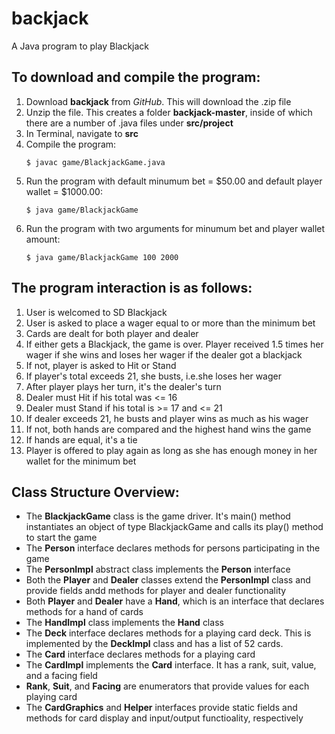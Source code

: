 # backjack
A Java program to play Blackjack

## To download and compile the program:
1. Download **backjack** from *GitHub*. This will download the .zip file
2. Unzip the file. This creates a folder **backjack-master**, inside of which there are a number of .java files under **src/project**
3. In Terminal, navigate to **src**
4. Compile the program:
    ```
    $ javac game/BlackjackGame.java
    ```
5. Run the program with default minumum bet = $50.00 and default player wallet = $1000.00:
    ```
    $ java game/BlackjackGame
    ```
5. Run the program with two arguments for minumum bet and player wallet amount:
    ```
    $ java game/BlackjackGame 100 2000
    ```


## The program interaction is as follows:
1. User is welcomed to SD Blackjack
2. User is asked to place a wager equal to or more than the minimum bet
3. Cards are dealt for both player and dealer
4. If either gets a Blackjack, the game is over. Player received 1.5 times her wager if she wins and loses her wager if the dealer got a blackjack 
5. If not, player is asked to Hit or Stand
6. If player's total exceeds 21, she busts, i.e.she loses her wager
7. After player plays her turn, it's the dealer's turn
8. Dealer must Hit if his total was <= 16
9. Dealer must Stand if his total is >= 17 and <= 21
10. If dealer exceeds 21, he busts and player wins as much as his wager
11. If not, both hands are compared and the highest hand wins the game
12. If hands are equal, it's a tie
13. Player is offered to play again as long as she has enough money in her wallet for the minimum bet


## Class Structure Overview:
- The **BlackjackGame** class is the game driver. It's main() method instantiates an object of type BlackjackGame and calls its play() method to start the game
- The **Person** interface declares methods for persons participating in the game
- The **PersonImpl** abstract class implements the **Person** interface
- Both the **Player** and **Dealer** classes extend the **PersonImpl** class and provide fields andd methods for player and dealer functionality
- Both **Player** and **Dealer** have a **Hand**, which is an interface that declares methods for a hand of cards
- The **HandImpl** class implements the **Hand** class
- The **Deck** interface declares methods for a playing card deck. This is implemented by the **DeckImpl** class and has a list of 52 cards.
- The **Card** interface declares methods for a playing card
- The **CardImpl** implements the **Card** interface. It has a rank, suit, value, and a facing field 
- **Rank**, **Suit**, and **Facing** are enumerators that provide values for each playing card
- The **CardGraphics** and **Helper** interfaces provide static fields and methods for card display and input/output functioality, respectively
